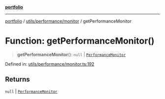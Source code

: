 [**portfolio**](../../../../README.md)

***

[portfolio](../../../../modules.md) / [utils/performance/monitor](../README.md) / getPerformanceMonitor

# Function: getPerformanceMonitor()

> **getPerformanceMonitor**(): `null` \| [`PerformanceMonitor`](../classes/PerformanceMonitor.md)

Defined in: [utils/performance/monitor.ts:192](https://github.com/tnorlund/Portfolio/blob/197456a6faa5b81cb6ae09d4345c9c43c01157a9/portfolio/utils/performance/monitor.ts#L192)

## Returns

`null` \| [`PerformanceMonitor`](../classes/PerformanceMonitor.md)

